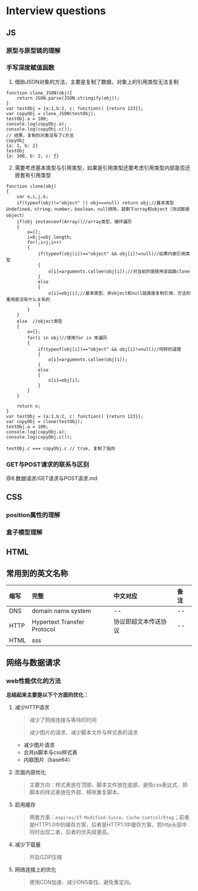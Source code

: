 
# Interview questions

## JS

### 原型与原型链的理解



### 手写深度赋值函数
1. 借助JSON对象的方法，主要是复制了数据，对象上的引用类型无法复制

```
function clone_JSON(obj){
    return JSON.parse(JSON.stringify(obj));
}
var testObj = {a:1,b:2, c: function() {return 123}};
var copyObj = clone_JSON(testObj);
testObj.a = 100;
console.log(copyObj.a);
console.log(copyObj.c());
// 结果，复制的对象没有了c方法
copyObj
{a: 1, b: 2}
testObj
{a: 100, b: 2, c: ƒ}
```
2. 需要考虑基本类型与引用类型，如果是引用类型还要考虑引用类型内部是否还嵌套有引用类型

```
function clone(obj)
{
    var o,i,j,k;
    if(typeof(obj)!="object" || obj===null) return obj;//基本类型Undefined，string，number，boolean，null排除，就剩下array和object（测试都是object）
    if(obj instanceof(Array))//array类型，循环遍历
    {
        o=[];
        i=0;j=obj.length;
        for(;i<j;i++)
        {
            if(typeof(obj[i])=="object" && obj[i]!=null)//如果内嵌引用类型
            {
                o[i]=arguments.callee(obj[i]);//对当前的值使用该函数clone
            }
            else
            {
                o[i]=obj[i];//基本类型，非object和null就直接复制引用，方法的重用是没有什么关系的
            }
        }
    }
    else  //object类型
    {
        o={};
        for(i in obj)//使用for in 來遍历
        {
            if(typeof(obj[i])=="object" && obj[i]!=null)//同样的道理
            {
                o[i]=arguments.callee(obj[i]);
            }
            else
            {
                o[i]=obj[i];
            }
        }
    }
 
    return o;
}
var testObj = {a:1,b:2, c: function() {return 123}};
var copyObj = clone(testObj);
testObj.a = 100;
console.log(copyObj.a);
console.log(copyObj.c());

testObj.c === copyObj.c // true, 复制了指向
```

### GET与POST请求的联系与区别

@8.数据请求/GET请求与POST请求.md

## CSS

### position属性的理解

### 盒子模型理解





## HTML



## 常用到的英文名称

| 缩写   | 完整                          | 中文对应       | 备注   |
| :--- | :-------------------------- | :--------- | :--- |
| DNS  | domain name system          | --         | --   |
| HTTP | Hypertext Transfer Protocol | 协议即超文本传送协议 | --   |
| HTML | sss


## 网络与数据请求


### web性能优化的方法

**总结起来主要是以下个方面的优化：**

1. 减少HTTP请求

   > 减少了网络连接与等待的时间
   >
   > 减少图片的请求、减少脚本文件与样式表的请求

   - 减少图片请求
   - 合并js脚本与css样式表
   - 内联图片（base64）

2. 页面内部优化

   > 主要方向：样式表放在顶部、脚本文件放在底部、避免css表达式、把脚本的样式表放在外部、移除重复脚本。

3. 启用缓存

   > 两套方案：`expires/If-Modified-Since`、`Cache-Control/Etag`；前者是HTTP1.0中的缓存方案，后者是HTTP1.1中缓存方案，若http头部中同时出现二者，后者的优先级更高。

4. 减少下载量

   > 开启GZIP压缩

5. 网络连接上的优化

   > 使用CDN加速、减少DNS查找、避免重定向。